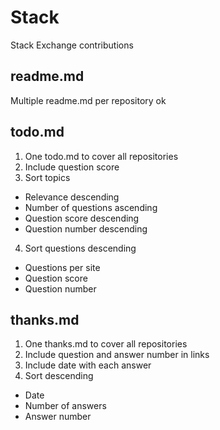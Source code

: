 Stack
============================
Stack Exchange contributions

readme.md
------------------------------------
Multiple readme.md per repository ok

todo.md
----------------------------------------
1. One todo.md to cover all repositories
2. Include question score
3. Sort topics
  - Relevance descending
  - Number of questions ascending
  - Question score descending
  - Question number descending
4. Sort questions descending
  - Questions per site
  - Question score
  - Question number

thanks.md
------------------------------------------
1. One thanks.md to cover all repositories
2. Include question and answer number in links
3. Include date with each answer
4. Sort descending
  - Date
  - Number of answers
  - Answer number
